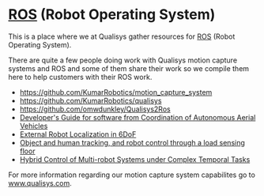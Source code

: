 # [ROS](www.ros.org) (Robot Operating System)

This is a place where we at Qualisys gather resources for [ROS](www.ros.org) (Robot Operating System).

There are quite a few people doing work with Qualisys motion capture systems and ROS and some of them share their work so we compile them here to help customers with their ROS work.

* https://github.com/KumarRobotics/motion_capture_system
* https://github.com/KumarRobotics/qualisys
* https://github.com/omwdunkley/Qualisys2Ros
* [Developer's Guide for software from Coordination of Autonomous Aerial Vehicles](https://github.com/qualisys/ROS/blob/master/Developer's%20Guide%20for%20software%20from%20Coordination%20of%20Autonomous%20Aerial%20Vehicles.pdf)
* [External Robot Localization in 6DoF](https://github.com/qualisys/ROS/blob/master/External%20Robot%20Localization%20in%206DoF.pdf)
* [Object and human tracking, and robot control through a load sensing floor](http://www.loria.fr/~charp/files/TheseMihaiAndries.pdf)
* [Hybrid Control of Multi-robot Systems under Complex Temporal Tasks](https://www.diva-portal.org/smash/get/diva2:873856/FULLTEXT01.pdf)

For more information regarding our motion capture system capabilites go to www.qualisys.com.
